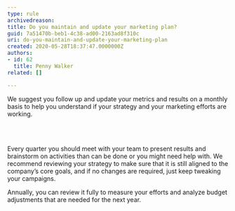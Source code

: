 ```yaml
---
type: rule
archivedreason: 
title: Do you maintain and update your marketing plan?
guid: 7a51470b-beb1-4c38-ad00-2163ad8f310c
uri: do-you-maintain-and-update-your-marketing-plan
created: 2020-05-28T18:37:47.0000000Z
authors:
- id: 62
  title: Penny Walker
related: []

---
```



<p class="ssw15-rteElement-P">​​We suggest you follow up and update your metrics and results on a monthly basis to&#160;help you understand if your strategy and your marketing efforts are working.<br></p>
<br><excerpt class='endintro'></excerpt><br>
<p class="ssw15-rteElement-P">Every quarter&#160;you should meet with your team to present results and brainstorm on activities than can be done or you might need help with. We recommend reviewing your strategy to make sure&#160;that&#160;it is still aligned to the company’s core goals, and if no changes are required, just keep tweaking your campaigns.</p><p class="ssw15-rteElement-P">​Annually, you can review it fully&#160;to measure your efforts and analyze&#160;budget adjustments that are needed for the next year.​</p>


